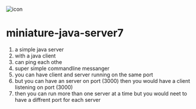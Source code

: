 ![icon](http://icons.iconarchive.com/icons/icons-land/vista-hardware-devices/128/Home-Server-icon.png)
# miniature-java-server7
1. a simple java server
2. with a java client
3. can ping each othe
4. super simple commandline messanger
5. you can have client and server running on the same  port
6. but you can have an server on port (3000) then you would have a client listening on port (3000)
7. then you can run more than one server at a time but you would neet to have a diffrent  port for each server 

